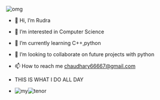 ![omg](https://user-images.githubusercontent.com/65482619/121568032-db3d2c80-ca3c-11eb-8e50-2ebf2f860d7a.gif)

- 👋 Hi, I’m Rudra
- 👀 I’m interested in Computer Science
- 🌱 I’m currently learning C++,python
- 💞️ I’m looking to collaborate on future projects with python
- 📫 How to reach me chaudhary66667@gmail.com

- THIS IS WHAT I DO ALL DAY
- ![my](https://user-images.githubusercontent.com/65482619/121410459-3a893700-c980-11eb-9a11-f2376a9a5054.gif)![tenor](https://user-images.githubusercontent.com/65482619/121568892-d2008f80-ca3d-11eb-976a-eda791c073b5.gif)
<!---
lucifer78907/lucifer78907 is a ✨ special ✨ repository because its `README.md` (this file) appears on your GitHub profile.
You can click the Preview link to take a look at your changes.
--->
